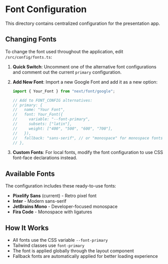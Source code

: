 # Font Configuration

This directory contains centralized configuration for the presentation app.

## Changing Fonts

To change the font used throughout the application, edit `/src/config/fonts.ts`:

1. **Quick Switch**: Uncomment one of the alternative font configurations and comment out the current `primary` configuration.

2. **Add New Font**: Import a new Google Font and add it as a new option:
   ```typescript
   import { Your_Font } from "next/font/google";
   
   // Add to FONT_CONFIG alternatives:
   // primary: {
   //   name: "Your Font",
   //   font: Your_Font({
   //     variable: "--font-primary",
   //     subsets: ["latin"],
   //     weight: ["400", "500", "600", "700"],
   //   }),
   //   fallback: "sans-serif", // or "monospace" for monospace fonts
   // },
   ```

3. **Custom Fonts**: For local fonts, modify the font configuration to use CSS font-face declarations instead.

## Available Fonts

The configuration includes these ready-to-use fonts:
- **Pixelify Sans** (current) - Retro pixel font
- **Inter** - Modern sans-serif
- **JetBrains Mono** - Developer-focused monospace
- **Fira Code** - Monospace with ligatures

## How It Works

- All fonts use the CSS variable `--font-primary`
- Tailwind classes use `font-primary` 
- The font is applied globally through the layout component
- Fallback fonts are automatically applied for better loading experience
